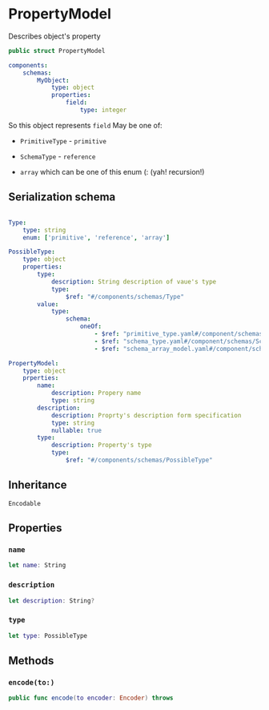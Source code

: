 # PropertyModel

Describes object's property

``` swift
public struct PropertyModel
```

``` YAML
components:
    schemas:
        MyObject:
            type: object
            properties:
                field:
                    type: integer
```

So this object represents `field`
May be one of:

  - `PrimitiveType` - `primitive`

  - `SchemaType` - `reference`

  - `array` which can be one of this enum (: (yah\! recursion\!)

## Serialization schema

``` YAML

Type:
    type: string
    enum: ['primitive', 'reference', 'array']

PossibleType:
    type: object
    properties:
        type:
            description: String description of vaue's type
            type:
                $ref: "#/components/schemas/Type"
        value:
            type:
                schema:
                    oneOf:
                        - $ref: "primitive_type.yaml#/component/schemas/PrimitiveType"
                        - $ref: "schema_type.yaml#/component/schemas/SchemaType"
                        - $ref: "schema_array_model.yaml#/component/schemas/SchemaArrayModel"

PropertyModel:
    type: object
    prperties:
        name:
            description: Propery name
            type: string
        description:
            description: Proprty's description form specification
            type: string
            nullable: true
        type:
            description: Property's type
            type:
                $ref: "#/components/schemas/PossibleType"
```

## Inheritance

`Encodable`

## Properties

### `name`

``` swift
let name: String
```

### `description`

``` swift
let description: String?
```

### `type`

``` swift
let type: PossibleType
```

## Methods

### `encode(to:)`

``` swift
public func encode(to encoder: Encoder) throws
```
